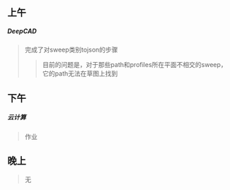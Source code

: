 ## 上午
##### DeepCAD
> 完成了对sweep类别tojson的步骤
>> 目前的问题是，对于那些path和profiles所在平面不相交的sweep，它的path无法在草图上找到

## 下午
##### 云计算 
> 作业


## 晚上
> 无
